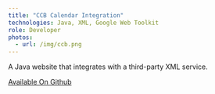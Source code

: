 ```yaml
---
title: "CCB Calendar Integration"
technologies: Java, XML, Google Web Toolkit
role: Developer
photos:
  - url: /img/ccb.png
---
```

A Java website that integrates with a third-party XML service.

[Available On Github](https://github.com/rebelzach/ccb-dynamic-calendar)
